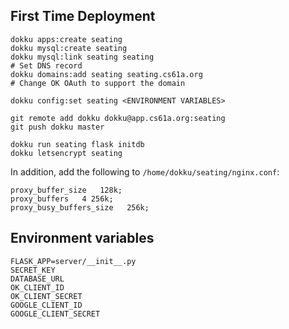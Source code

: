## First Time Deployment

	dokku apps:create seating
	dokku mysql:create seating
	dokku mysql:link seating seating
	# Set DNS record
	dokku domains:add seating seating.cs61a.org
	# Change OK OAuth to support the domain

	dokku config:set seating <ENVIRONMENT VARIABLES>

	git remote add dokku dokku@app.cs61a.org:seating
	git push dokku master

	dokku run seating flask initdb
	dokku letsencrypt seating

In addition, add the following to `/home/dokku/seating/nginx.conf`:
```
proxy_buffer_size   128k;
proxy_buffers   4 256k;
proxy_busy_buffers_size   256k;
```

## Environment variables

```
FLASK_APP=server/__init__.py
SECRET_KEY
DATABASE_URL
OK_CLIENT_ID
OK_CLIENT_SECRET
GOOGLE_CLIENT_ID
GOOGLE_CLIENT_SECRET
```
